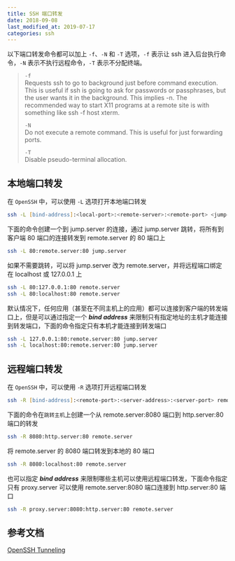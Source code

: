 ```yaml
---
title: SSH 端口转发
date: 2018-09-08
last_modified_at: 2019-07-17
categories: ssh
---
```


以下端口转发命令都可以加上 `-f`、`-N` 和 `-T` 选项，`-f` 表示让 ssh 进入后台执行命令，`-N` 表示不执行远程命令，`-T` 表示不分配终端。

> `-f`  
> Requests ssh to go to background just before command execution.  This is useful if ssh is going to ask for passwords or passphrases, but the user wants it in the background.  This implies -n.  The recommended way to start X11 programs at a remote site is with something like ssh -f host xterm.
>
> `-N`  
> Do not execute a remote command.  This is useful for just forwarding ports.
>
> `-T`  
> Disable pseudo-terminal allocation.

## 本地端口转发

在 `OpenSSH` 中，可以使用 `-L` 选项打开本地端口转发

```zsh
ssh -L [bind-address]:<local-port>:<remote-server>:<remote-port> <jump-server>
```

下面的命令创建一个到 jump.server 的连接，通过 jump.server 跳转，将所有到客户端 80 端口的连接转发到 remote.server 的 80 端口上

```zsh
ssh -L 80:remote.server:80 jump.server
```

如果不需要跳转，可以将 jump.server 改为 remote.server，并将远程端口绑定在 localhost 或 127.0.0.1 上

```zsh
ssh -L 80:127.0.0.1:80 remote.server
ssh -L 80:localhost:80 remote.server
```

默认情况下，任何应用（甚至在不同主机上的应用）都可以连接到客户端的转发端口上，但是可以通过指定一个 **_bind address_** 来限制只有指定地址的主机才能连接到转发端口，下面的命令指定只有本机才能连接到转发端口

```zsh
ssh -L 127.0.0.1:80:remote.server:80 jump.server
ssh -L localhost:80:remote.server:80 jump.server
```

## 远程端口转发

在 `OpenSSH` 中，可以使用 `-R` 选项打开远程端口转发

```zsh
ssh -R [bind-address]:<remote-port>:<server-address>:<server-port> remote.server
```

下面的命令在`跳转主机`上创建一个从 remote.server:8080 端口到 http.server:80 端口的转发

```zsh
ssh -R 8080:http.server:80 remote.server
```

将 remote.server 的 8080 端口转发到本地的 80 端口

```zsh
ssh -R 8080:localhost:80 remote.server
```

也可以指定 **_bind address_** 来限制哪些主机可以使用远程端口转发，下面命令指定只有 proxy.server 可以使用 remote.server:8080 端口连接到 http.server:80 端口

```zsh
ssh -R proxy.server:8080:http.server:80 remote.server
```

## 参考文档

[OpenSSH Tunneling](https://en.wikibooks.org/wiki/OpenSSH/Cookbook/Tunnels)